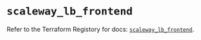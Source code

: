 # `scaleway_lb_frontend`

Refer to the Terraform Registory for docs: [`scaleway_lb_frontend`](https://registry.terraform.io/providers/scaleway/scaleway/2.17.0/docs/resources/lb_frontend).
